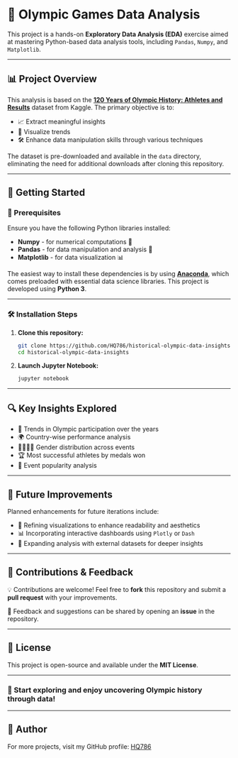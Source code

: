 # 🏅 Olympic Games Data Analysis

This project is a hands-on **Exploratory Data Analysis (EDA)** exercise aimed at mastering Python-based data analysis tools, including `Pandas`, `Numpy`, and `Matplotlib`.

---

## 📊 Project Overview

This analysis is based on the **[120 Years of Olympic History: Athletes and Results](https://www.kaggle.com/heesoo37/120-years-of-olympic-history-athletes-and-results/home)** dataset from Kaggle. The primary objective is to:

- 📈 Extract meaningful insights
- 🎯 Visualize trends
- 🛠 Enhance data manipulation skills through various techniques

The dataset is pre-downloaded and available in the `data` directory, eliminating the need for additional downloads after cloning this repository.

---

## 🚀 Getting Started

### 🔧 Prerequisites

Ensure you have the following Python libraries installed:

- **Numpy** - for numerical computations 🧮
- **Pandas** - for data manipulation and analysis 📑
- **Matplotlib** - for data visualization 📊

The easiest way to install these dependencies is by using **[Anaconda](https://www.anaconda.com/download/)**, which comes preloaded with essential data science libraries. This project is developed using **Python 3**.

---

### 🛠 Installation Steps

1. **Clone this repository:**

   ```bash
   git clone https://github.com/HQ786/historical-olympic-data-insights.git
   cd historical-olympic-data-insights
   ```

2. **Launch Jupyter Notebook:**

   ```bash
   jupyter notebook
   ```



---

## 🔍 Key Insights Explored

- 📅 Trends in Olympic participation over the years
- 🌍 Country-wise performance analysis
- 👩‍🎓👨‍🎓 Gender distribution across events
- 🏆 Most successful athletes by medals won
- 🎯 Event popularity analysis

---

## 🌟 Future Improvements

Planned enhancements for future iterations include:

- 🎨 Refining visualizations to enhance readability and aesthetics
- 📊 Incorporating interactive dashboards using `Plotly` or `Dash`
- 🔗 Expanding analysis with external datasets for deeper insights

---

## 🤝 Contributions & Feedback

💡 Contributions are welcome! Feel free to **fork** this repository and submit a **pull request** with your improvements.

📩 Feedback and suggestions can be shared by opening an **issue** in the repository.

---

## 📜 License

This project is open-source and available under the **MIT License**.

---

### 🏁 Start exploring and enjoy uncovering Olympic history through data!

---

## 👤 Author

For more projects, visit my GitHub profile: [HQ786](https://github.com/HQ786)

